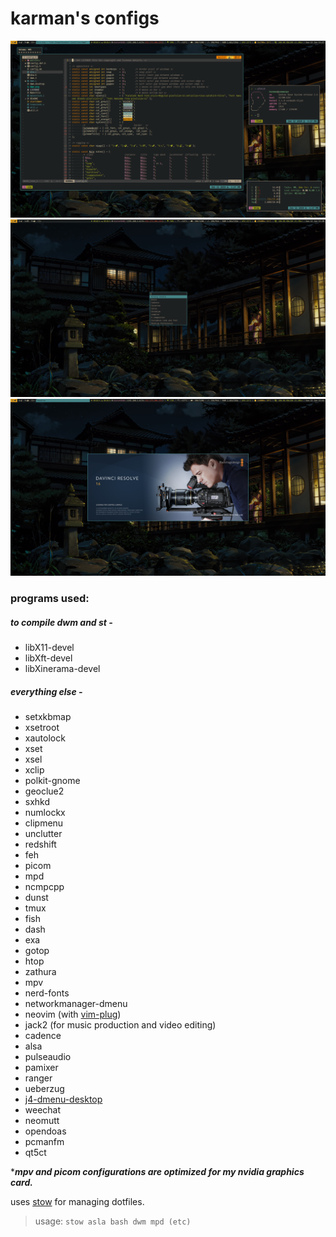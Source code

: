 karman's configs
=================
![screenshot](screenshots/desktop1.png)
![screenshot](screenshots/desktop2.png)
![screenshot](screenshots/desktop3.png)



### programs used:

##### to compile dwm and st -
+ libX11-devel
+ libXft-devel
+ libXinerama-devel

##### everything else -
+ setxkbmap
+ xsetroot
+ xautolock
+ xset
+ xsel
+ xclip
+ polkit-gnome
+ geoclue2
+ sxhkd
+ numlockx
+ clipmenu
+ unclutter
+ redshift
+ feh
+ picom
+ mpd
+ ncmpcpp
+ dunst
+ tmux
+ fish
+ dash
+ exa
+ gotop
+ htop
+ zathura
+ mpv
+ nerd-fonts
+ networkmanager-dmenu
+ neovim (with [vim-plug](https://github.com/junegunn/vim-plug))
+ jack2 (for music production and video editing)
+ cadence
+ alsa
+ pulseaudio
+ pamixer
+ ranger
+ ueberzug
+ [j4-dmenu-desktop](https://github.com/enkore/j4-dmenu-desktop)
+ weechat
+ neomutt
+ opendoas
+ pcmanfm
+ qt5ct

****mpv and picom configurations are optimized for my nvidia graphics card.***

uses [stow](https://www.gnu.org/software/stow/) for managing dotfiles.

> usage: `stow asla bash dwm mpd (etc)`
